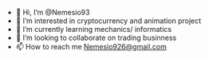 - 👋 Hi, I’m @Nemesio93
- 👀 I’m interested in cryptocurrency and animation project
- 🌱 I’m currently learning mechanics/ informatics
- 💞️ I’m looking to collaborate on trading businness
- 📫 How to reach me Nemesio926@gmail.com

<!---
Nemesio93/Nemesio93 is a ✨ special ✨ repository because its `README.md` (this file) appears on your GitHub profile.
You can click the Preview link to take a look at your changes.
--->
